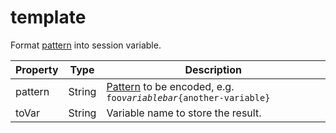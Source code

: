 # template

Format <a href="https://hyperfoil.io/userguide/benchmark/variables.html#string-interpolation">pattern</a> into session variable.

| Property | Type | Description |
| ------- | ------- | -------- |
| pattern | String | <a href="https://hyperfoil.io/userguide/benchmark/variables.html#string-interpolation">Pattern</a> to be encoded, e.g. <code>foo${variable}bar${another-variable}</code> |
| toVar | String | Variable name to store the result. |

